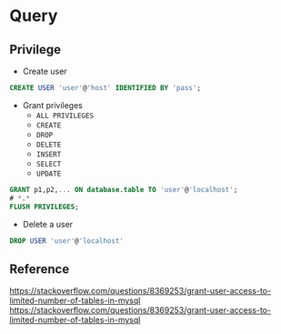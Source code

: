 # Query

## Privilege

* Create user

```sql
CREATE USER 'user'@'host' IDENTIFIED BY 'pass';
```

* Grant privileges
    * `ALL PRIVILEGES`
    * `CREATE`
    * `DROP`
    * `DELETE`
    * `INSERT`
    * `SELECT`
    * `UPDATE`

```sql
GRANT p1,p2,... ON database.table TO 'user'@'localhost';
# *.*
FLUSH PRIVILEGES;
```

* Delete a user

```sql
DROP USER 'user'@'localhost'
```

## Reference

<https://stackoverflow.com/questions/8369253/grant-user-access-to-limited-number-of-tables-in-mysql>
<https://stackoverflow.com/questions/8369253/grant-user-access-to-limited-number-of-tables-in-mysql>
